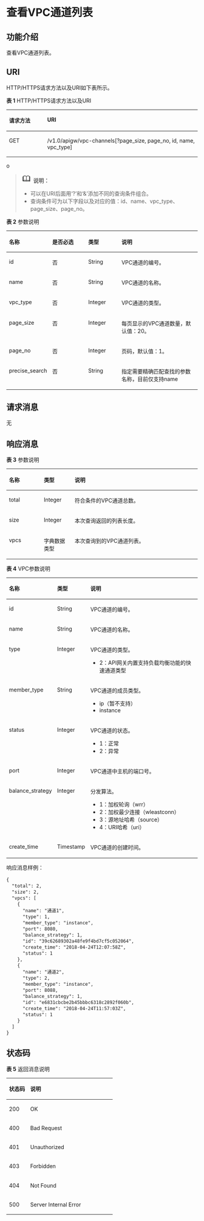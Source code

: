 # 查看VPC通道列表<a name="ZH-CN_TOPIC_0000001081976151"></a>

## 功能介绍<a name="zh-cn_topic_0118924577_section173482301428"></a>

查看VPC通道列表。

## URI<a name="zh-cn_topic_0118924577_section1336323014423"></a>

HTTP/HTTPS请求方法以及URI如下表所示。

**表 1**  HTTP/HTTPS请求方法以及URI

<a name="zh-cn_topic_0118924577_table1439319294431"></a>
<table><thead align="left"><tr id="zh-cn_topic_0118924577_row1393229154314"><th class="cellrowborder" valign="top" width="20%" id="mcps1.2.3.1.1"><p id="zh-cn_topic_0118924577_p14361448204314"><a name="zh-cn_topic_0118924577_p14361448204314"></a><a name="zh-cn_topic_0118924577_p14361448204314"></a>请求方法</p>
</th>
<th class="cellrowborder" valign="top" width="80%" id="mcps1.2.3.1.2"><p id="zh-cn_topic_0118924577_p1936174864316"><a name="zh-cn_topic_0118924577_p1936174864316"></a><a name="zh-cn_topic_0118924577_p1936174864316"></a>URI</p>
</th>
</tr>
</thead>
<tbody><tr id="zh-cn_topic_0118924577_row8393122914436"><td class="cellrowborder" valign="top" width="20%" headers="mcps1.2.3.1.1 "><p id="zh-cn_topic_0118924577_p1236111482435"><a name="zh-cn_topic_0118924577_p1236111482435"></a><a name="zh-cn_topic_0118924577_p1236111482435"></a>GET</p>
</td>
<td class="cellrowborder" valign="top" width="80%" headers="mcps1.2.3.1.2 "><p id="zh-cn_topic_0118924577_p11361848184318"><a name="zh-cn_topic_0118924577_p11361848184318"></a><a name="zh-cn_topic_0118924577_p11361848184318"></a>/v1.0/apigw/vpc-channels[?page_size, page_no, id, name, vpc_type]</p>
</td>
</tr>
</tbody>
</table>

o

>![](public_sys-resources/icon-note.gif) **说明：** 
>-   可以在URI后面用‘?’和‘&’添加不同的查询条件组合。
>-   查询条件可为以下字段以及对应的值：id、name、vpc\_type、page\_size、page\_no。

**表 2**  参数说明

<a name="zh-cn_topic_0118924577_table14832938182115"></a>
<table><thead align="left"><tr id="zh-cn_topic_0118924577_row1183233815217"><th class="cellrowborder" valign="top" width="18.81188118811881%" id="mcps1.2.5.1.1"><p id="zh-cn_topic_0118924577_p1683253832114"><a name="zh-cn_topic_0118924577_p1683253832114"></a><a name="zh-cn_topic_0118924577_p1683253832114"></a>名称</p>
</th>
<th class="cellrowborder" valign="top" width="19.801980198019802%" id="mcps1.2.5.1.2"><p id="zh-cn_topic_0118924577_p683216382215"><a name="zh-cn_topic_0118924577_p683216382215"></a><a name="zh-cn_topic_0118924577_p683216382215"></a>是否必选</p>
</th>
<th class="cellrowborder" valign="top" width="17.82178217821782%" id="mcps1.2.5.1.3"><p id="zh-cn_topic_0118924577_p128321138152117"><a name="zh-cn_topic_0118924577_p128321138152117"></a><a name="zh-cn_topic_0118924577_p128321138152117"></a>类型</p>
</th>
<th class="cellrowborder" valign="top" width="43.56435643564357%" id="mcps1.2.5.1.4"><p id="zh-cn_topic_0118924577_p1684814382214"><a name="zh-cn_topic_0118924577_p1684814382214"></a><a name="zh-cn_topic_0118924577_p1684814382214"></a>说明</p>
</th>
</tr>
</thead>
<tbody><tr id="zh-cn_topic_0118924577_row984883812115"><td class="cellrowborder" valign="top" width="18.81188118811881%" headers="mcps1.2.5.1.1 "><p id="zh-cn_topic_0118924577_p15848738132116"><a name="zh-cn_topic_0118924577_p15848738132116"></a><a name="zh-cn_topic_0118924577_p15848738132116"></a>id</p>
</td>
<td class="cellrowborder" valign="top" width="19.801980198019802%" headers="mcps1.2.5.1.2 "><p id="zh-cn_topic_0118924577_p5848238122115"><a name="zh-cn_topic_0118924577_p5848238122115"></a><a name="zh-cn_topic_0118924577_p5848238122115"></a>否</p>
</td>
<td class="cellrowborder" valign="top" width="17.82178217821782%" headers="mcps1.2.5.1.3 "><p id="zh-cn_topic_0118924577_p1184863822116"><a name="zh-cn_topic_0118924577_p1184863822116"></a><a name="zh-cn_topic_0118924577_p1184863822116"></a>String</p>
</td>
<td class="cellrowborder" valign="top" width="43.56435643564357%" headers="mcps1.2.5.1.4 "><p id="zh-cn_topic_0118924577_p5848038172114"><a name="zh-cn_topic_0118924577_p5848038172114"></a><a name="zh-cn_topic_0118924577_p5848038172114"></a>VPC通道的编号。</p>
</td>
</tr>
<tr id="zh-cn_topic_0118924577_row188481438132116"><td class="cellrowborder" valign="top" width="18.81188118811881%" headers="mcps1.2.5.1.1 "><p id="zh-cn_topic_0118924577_p58481038112113"><a name="zh-cn_topic_0118924577_p58481038112113"></a><a name="zh-cn_topic_0118924577_p58481038112113"></a>name</p>
</td>
<td class="cellrowborder" valign="top" width="19.801980198019802%" headers="mcps1.2.5.1.2 "><p id="zh-cn_topic_0118924577_p208486387214"><a name="zh-cn_topic_0118924577_p208486387214"></a><a name="zh-cn_topic_0118924577_p208486387214"></a>否</p>
</td>
<td class="cellrowborder" valign="top" width="17.82178217821782%" headers="mcps1.2.5.1.3 "><p id="zh-cn_topic_0118924577_p158481838192114"><a name="zh-cn_topic_0118924577_p158481838192114"></a><a name="zh-cn_topic_0118924577_p158481838192114"></a>String</p>
</td>
<td class="cellrowborder" valign="top" width="43.56435643564357%" headers="mcps1.2.5.1.4 "><p id="zh-cn_topic_0118924577_p16863163822110"><a name="zh-cn_topic_0118924577_p16863163822110"></a><a name="zh-cn_topic_0118924577_p16863163822110"></a>VPC通道的名称。</p>
</td>
</tr>
<tr id="zh-cn_topic_0118924577_row1386353872116"><td class="cellrowborder" valign="top" width="18.81188118811881%" headers="mcps1.2.5.1.1 "><p id="zh-cn_topic_0118924577_p5863193872114"><a name="zh-cn_topic_0118924577_p5863193872114"></a><a name="zh-cn_topic_0118924577_p5863193872114"></a>vpc_type</p>
</td>
<td class="cellrowborder" valign="top" width="19.801980198019802%" headers="mcps1.2.5.1.2 "><p id="zh-cn_topic_0118924577_p3863193820216"><a name="zh-cn_topic_0118924577_p3863193820216"></a><a name="zh-cn_topic_0118924577_p3863193820216"></a>否</p>
</td>
<td class="cellrowborder" valign="top" width="17.82178217821782%" headers="mcps1.2.5.1.3 "><p id="zh-cn_topic_0118924577_p3863103862115"><a name="zh-cn_topic_0118924577_p3863103862115"></a><a name="zh-cn_topic_0118924577_p3863103862115"></a>Integer</p>
</td>
<td class="cellrowborder" valign="top" width="43.56435643564357%" headers="mcps1.2.5.1.4 "><p id="zh-cn_topic_0118924577_p10863438202114"><a name="zh-cn_topic_0118924577_p10863438202114"></a><a name="zh-cn_topic_0118924577_p10863438202114"></a>VPC通道的类型。</p>
</td>
</tr>
<tr id="zh-cn_topic_0118924577_row12863838172111"><td class="cellrowborder" valign="top" width="18.81188118811881%" headers="mcps1.2.5.1.1 "><p id="zh-cn_topic_0118924577_p486353813212"><a name="zh-cn_topic_0118924577_p486353813212"></a><a name="zh-cn_topic_0118924577_p486353813212"></a>page_size</p>
</td>
<td class="cellrowborder" valign="top" width="19.801980198019802%" headers="mcps1.2.5.1.2 "><p id="zh-cn_topic_0118924577_p1486363832114"><a name="zh-cn_topic_0118924577_p1486363832114"></a><a name="zh-cn_topic_0118924577_p1486363832114"></a>否</p>
</td>
<td class="cellrowborder" valign="top" width="17.82178217821782%" headers="mcps1.2.5.1.3 "><p id="zh-cn_topic_0118924577_p2087913381210"><a name="zh-cn_topic_0118924577_p2087913381210"></a><a name="zh-cn_topic_0118924577_p2087913381210"></a>Integer</p>
</td>
<td class="cellrowborder" valign="top" width="43.56435643564357%" headers="mcps1.2.5.1.4 "><p id="zh-cn_topic_0118924577_p7879938152118"><a name="zh-cn_topic_0118924577_p7879938152118"></a><a name="zh-cn_topic_0118924577_p7879938152118"></a>每页显示的VPC通道数量，默认值：20。</p>
</td>
</tr>
<tr id="zh-cn_topic_0118924577_row1879438102119"><td class="cellrowborder" valign="top" width="18.81188118811881%" headers="mcps1.2.5.1.1 "><p id="zh-cn_topic_0118924577_p4879173811211"><a name="zh-cn_topic_0118924577_p4879173811211"></a><a name="zh-cn_topic_0118924577_p4879173811211"></a>page_no</p>
</td>
<td class="cellrowborder" valign="top" width="19.801980198019802%" headers="mcps1.2.5.1.2 "><p id="zh-cn_topic_0118924577_p17879338152117"><a name="zh-cn_topic_0118924577_p17879338152117"></a><a name="zh-cn_topic_0118924577_p17879338152117"></a>否</p>
</td>
<td class="cellrowborder" valign="top" width="17.82178217821782%" headers="mcps1.2.5.1.3 "><p id="zh-cn_topic_0118924577_p987933882120"><a name="zh-cn_topic_0118924577_p987933882120"></a><a name="zh-cn_topic_0118924577_p987933882120"></a>Integer</p>
</td>
<td class="cellrowborder" valign="top" width="43.56435643564357%" headers="mcps1.2.5.1.4 "><p id="zh-cn_topic_0118924577_p0879113822110"><a name="zh-cn_topic_0118924577_p0879113822110"></a><a name="zh-cn_topic_0118924577_p0879113822110"></a>页码，默认值：1。</p>
</td>
</tr>
<tr id="zh-cn_topic_0118924577_row167242325210"><td class="cellrowborder" valign="top" width="18.81188118811881%" headers="mcps1.2.5.1.1 "><p id="zh-cn_topic_0118924577_p19672223105215"><a name="zh-cn_topic_0118924577_p19672223105215"></a><a name="zh-cn_topic_0118924577_p19672223105215"></a>precise_search</p>
</td>
<td class="cellrowborder" valign="top" width="19.801980198019802%" headers="mcps1.2.5.1.2 "><p id="zh-cn_topic_0118924577_p1367222310525"><a name="zh-cn_topic_0118924577_p1367222310525"></a><a name="zh-cn_topic_0118924577_p1367222310525"></a>否</p>
</td>
<td class="cellrowborder" valign="top" width="17.82178217821782%" headers="mcps1.2.5.1.3 "><p id="zh-cn_topic_0118924577_p4672142375211"><a name="zh-cn_topic_0118924577_p4672142375211"></a><a name="zh-cn_topic_0118924577_p4672142375211"></a>String</p>
</td>
<td class="cellrowborder" valign="top" width="43.56435643564357%" headers="mcps1.2.5.1.4 "><p id="zh-cn_topic_0118924577_p19672182317528"><a name="zh-cn_topic_0118924577_p19672182317528"></a><a name="zh-cn_topic_0118924577_p19672182317528"></a>指定需要精确匹配查找的参数名称，目前仅支持name</p>
</td>
</tr>
</tbody>
</table>

## 请求消息<a name="zh-cn_topic_0118924577_section4298322"></a>

无

## 响应消息<a name="zh-cn_topic_0118924577_section9395153012420"></a>

**表 3**  参数说明

<a name="zh-cn_topic_0118924577_table7395123013420"></a>
<table><thead align="left"><tr id="zh-cn_topic_0118924577_row114881330104215"><th class="cellrowborder" valign="top" width="18.18%" id="mcps1.2.4.1.1"><p id="zh-cn_topic_0118924577_p19488153019429"><a name="zh-cn_topic_0118924577_p19488153019429"></a><a name="zh-cn_topic_0118924577_p19488153019429"></a>名称</p>
</th>
<th class="cellrowborder" valign="top" width="16.16%" id="mcps1.2.4.1.2"><p id="zh-cn_topic_0118924577_p248853014422"><a name="zh-cn_topic_0118924577_p248853014422"></a><a name="zh-cn_topic_0118924577_p248853014422"></a>类型</p>
</th>
<th class="cellrowborder" valign="top" width="65.66%" id="mcps1.2.4.1.3"><p id="zh-cn_topic_0118924577_p64882308421"><a name="zh-cn_topic_0118924577_p64882308421"></a><a name="zh-cn_topic_0118924577_p64882308421"></a>说明</p>
</th>
</tr>
</thead>
<tbody><tr id="zh-cn_topic_0118924577_row12488203074215"><td class="cellrowborder" valign="top" width="18.18%" headers="mcps1.2.4.1.1 "><p id="zh-cn_topic_0118924577_p1448813305421"><a name="zh-cn_topic_0118924577_p1448813305421"></a><a name="zh-cn_topic_0118924577_p1448813305421"></a>total</p>
</td>
<td class="cellrowborder" valign="top" width="16.16%" headers="mcps1.2.4.1.2 "><p id="zh-cn_topic_0118924577_p18488163024218"><a name="zh-cn_topic_0118924577_p18488163024218"></a><a name="zh-cn_topic_0118924577_p18488163024218"></a>Integer</p>
</td>
<td class="cellrowborder" valign="top" width="65.66%" headers="mcps1.2.4.1.3 "><p id="zh-cn_topic_0118924577_p24398880"><a name="zh-cn_topic_0118924577_p24398880"></a><a name="zh-cn_topic_0118924577_p24398880"></a>符合条件的VPC通道总数。</p>
</td>
</tr>
<tr id="zh-cn_topic_0118924577_row17488133012421"><td class="cellrowborder" valign="top" width="18.18%" headers="mcps1.2.4.1.1 "><p id="zh-cn_topic_0118924577_p1585685914587"><a name="zh-cn_topic_0118924577_p1585685914587"></a><a name="zh-cn_topic_0118924577_p1585685914587"></a>size</p>
</td>
<td class="cellrowborder" valign="top" width="16.16%" headers="mcps1.2.4.1.2 "><p id="zh-cn_topic_0118924577_p4488183013424"><a name="zh-cn_topic_0118924577_p4488183013424"></a><a name="zh-cn_topic_0118924577_p4488183013424"></a>Integer</p>
</td>
<td class="cellrowborder" valign="top" width="65.66%" headers="mcps1.2.4.1.3 "><p id="zh-cn_topic_0118924577_p61344470"><a name="zh-cn_topic_0118924577_p61344470"></a><a name="zh-cn_topic_0118924577_p61344470"></a>本次查询返回的列表长度。</p>
</td>
</tr>
<tr id="zh-cn_topic_0118924577_row748812305426"><td class="cellrowborder" valign="top" width="18.18%" headers="mcps1.2.4.1.1 "><p id="zh-cn_topic_0118924577_p19871155912585"><a name="zh-cn_topic_0118924577_p19871155912585"></a><a name="zh-cn_topic_0118924577_p19871155912585"></a>vpcs</p>
</td>
<td class="cellrowborder" valign="top" width="16.16%" headers="mcps1.2.4.1.2 "><p id="zh-cn_topic_0118924577_p64881305424"><a name="zh-cn_topic_0118924577_p64881305424"></a><a name="zh-cn_topic_0118924577_p64881305424"></a>字典数据类型</p>
</td>
<td class="cellrowborder" valign="top" width="65.66%" headers="mcps1.2.4.1.3 "><p id="zh-cn_topic_0118924577_p23321404"><a name="zh-cn_topic_0118924577_p23321404"></a><a name="zh-cn_topic_0118924577_p23321404"></a>本次查询到的VPC通道列表。</p>
</td>
</tr>
</tbody>
</table>

**表 4**  VPC参数说明

<a name="zh-cn_topic_0118924577_table197111958323"></a>
<table><thead align="left"><tr id="zh-cn_topic_0118924577_row87221581128"><th class="cellrowborder" valign="top" width="18.18%" id="mcps1.2.4.1.1"><p id="zh-cn_topic_0118924577_p372519582025"><a name="zh-cn_topic_0118924577_p372519582025"></a><a name="zh-cn_topic_0118924577_p372519582025"></a>名称</p>
</th>
<th class="cellrowborder" valign="top" width="16.16%" id="mcps1.2.4.1.2"><p id="zh-cn_topic_0118924577_p147282582021"><a name="zh-cn_topic_0118924577_p147282582021"></a><a name="zh-cn_topic_0118924577_p147282582021"></a>类型</p>
</th>
<th class="cellrowborder" valign="top" width="65.66%" id="mcps1.2.4.1.3"><p id="zh-cn_topic_0118924577_p374210583210"><a name="zh-cn_topic_0118924577_p374210583210"></a><a name="zh-cn_topic_0118924577_p374210583210"></a>说明</p>
</th>
</tr>
</thead>
<tbody><tr id="zh-cn_topic_0118924577_row1174420581729"><td class="cellrowborder" valign="top" width="18.18%" headers="mcps1.2.4.1.1 "><p id="zh-cn_topic_0118924577_p2074616586213"><a name="zh-cn_topic_0118924577_p2074616586213"></a><a name="zh-cn_topic_0118924577_p2074616586213"></a>id</p>
</td>
<td class="cellrowborder" valign="top" width="16.16%" headers="mcps1.2.4.1.2 "><p id="zh-cn_topic_0118924577_p974815584210"><a name="zh-cn_topic_0118924577_p974815584210"></a><a name="zh-cn_topic_0118924577_p974815584210"></a>String</p>
</td>
<td class="cellrowborder" valign="top" width="65.66%" headers="mcps1.2.4.1.3 "><p id="zh-cn_topic_0118924577_p875011584215"><a name="zh-cn_topic_0118924577_p875011584215"></a><a name="zh-cn_topic_0118924577_p875011584215"></a>VPC通道的编号。</p>
</td>
</tr>
<tr id="zh-cn_topic_0118924577_row4751658120"><td class="cellrowborder" valign="top" width="18.18%" headers="mcps1.2.4.1.1 "><p id="zh-cn_topic_0118924577_p1175215581922"><a name="zh-cn_topic_0118924577_p1175215581922"></a><a name="zh-cn_topic_0118924577_p1175215581922"></a>name</p>
</td>
<td class="cellrowborder" valign="top" width="16.16%" headers="mcps1.2.4.1.2 "><p id="zh-cn_topic_0118924577_p87551058920"><a name="zh-cn_topic_0118924577_p87551058920"></a><a name="zh-cn_topic_0118924577_p87551058920"></a>String</p>
</td>
<td class="cellrowborder" valign="top" width="65.66%" headers="mcps1.2.4.1.3 "><p id="zh-cn_topic_0118924577_p7756958726"><a name="zh-cn_topic_0118924577_p7756958726"></a><a name="zh-cn_topic_0118924577_p7756958726"></a>VPC通道的名称。</p>
</td>
</tr>
<tr id="zh-cn_topic_0118924577_row17757195814211"><td class="cellrowborder" valign="top" width="18.18%" headers="mcps1.2.4.1.1 "><p id="zh-cn_topic_0118924577_p02495197162"><a name="zh-cn_topic_0118924577_p02495197162"></a><a name="zh-cn_topic_0118924577_p02495197162"></a>type</p>
</td>
<td class="cellrowborder" valign="top" width="16.16%" headers="mcps1.2.4.1.2 "><p id="zh-cn_topic_0118924577_p16251161941619"><a name="zh-cn_topic_0118924577_p16251161941619"></a><a name="zh-cn_topic_0118924577_p16251161941619"></a>Integer</p>
</td>
<td class="cellrowborder" valign="top" width="65.66%" headers="mcps1.2.4.1.3 "><p id="zh-cn_topic_0118924577_p5748337181118"><a name="zh-cn_topic_0118924577_p5748337181118"></a><a name="zh-cn_topic_0118924577_p5748337181118"></a>VPC通道的类型。</p>
<a name="zh-cn_topic_0118924577_ul4748103711119"></a><a name="zh-cn_topic_0118924577_ul4748103711119"></a><ul id="zh-cn_topic_0118924577_ul4748103711119"><li>2：API网关内置支持负载均衡功能的快速通道类型</li></ul>
</td>
</tr>
<tr id="zh-cn_topic_0118924577_row1670172818199"><td class="cellrowborder" valign="top" width="18.18%" headers="mcps1.2.4.1.1 "><p id="zh-cn_topic_0118924577_p3847512181119"><a name="zh-cn_topic_0118924577_p3847512181119"></a><a name="zh-cn_topic_0118924577_p3847512181119"></a>member_type</p>
</td>
<td class="cellrowborder" valign="top" width="16.16%" headers="mcps1.2.4.1.2 "><p id="zh-cn_topic_0118924577_p18847112191114"><a name="zh-cn_topic_0118924577_p18847112191114"></a><a name="zh-cn_topic_0118924577_p18847112191114"></a>String</p>
</td>
<td class="cellrowborder" valign="top" width="65.66%" headers="mcps1.2.4.1.3 "><p id="zh-cn_topic_0118924577_p1399195415116"><a name="zh-cn_topic_0118924577_p1399195415116"></a><a name="zh-cn_topic_0118924577_p1399195415116"></a>VPC通道的成员类型。</p>
<a name="zh-cn_topic_0118924577_ul10402654141119"></a><a name="zh-cn_topic_0118924577_ul10402654141119"></a><ul id="zh-cn_topic_0118924577_ul10402654141119"><li>ip（暂不支持）</li><li>instance</li></ul>
</td>
</tr>
<tr id="zh-cn_topic_0118924577_row1378145815219"><td class="cellrowborder" valign="top" width="18.18%" headers="mcps1.2.4.1.1 "><p id="zh-cn_topic_0118924577_p478419583211"><a name="zh-cn_topic_0118924577_p478419583211"></a><a name="zh-cn_topic_0118924577_p478419583211"></a>status</p>
</td>
<td class="cellrowborder" valign="top" width="16.16%" headers="mcps1.2.4.1.2 "><p id="zh-cn_topic_0118924577_p117861358624"><a name="zh-cn_topic_0118924577_p117861358624"></a><a name="zh-cn_topic_0118924577_p117861358624"></a>Integer</p>
</td>
<td class="cellrowborder" valign="top" width="65.66%" headers="mcps1.2.4.1.3 "><p id="zh-cn_topic_0118924577_p1678812589219"><a name="zh-cn_topic_0118924577_p1678812589219"></a><a name="zh-cn_topic_0118924577_p1678812589219"></a>VPC通道的状态。</p>
<a name="zh-cn_topic_0118924577_ul4789165816218"></a><a name="zh-cn_topic_0118924577_ul4789165816218"></a><ul id="zh-cn_topic_0118924577_ul4789165816218"><li>1：正常</li><li>2：异常</li></ul>
</td>
</tr>
<tr id="zh-cn_topic_0118924577_row079513582213"><td class="cellrowborder" valign="top" width="18.18%" headers="mcps1.2.4.1.1 "><p id="zh-cn_topic_0118924577_p07971458025"><a name="zh-cn_topic_0118924577_p07971458025"></a><a name="zh-cn_topic_0118924577_p07971458025"></a>port</p>
</td>
<td class="cellrowborder" valign="top" width="16.16%" headers="mcps1.2.4.1.2 "><p id="zh-cn_topic_0118924577_p77991558123"><a name="zh-cn_topic_0118924577_p77991558123"></a><a name="zh-cn_topic_0118924577_p77991558123"></a>Integer</p>
</td>
<td class="cellrowborder" valign="top" width="65.66%" headers="mcps1.2.4.1.3 "><p id="zh-cn_topic_0118924577_p16681305"><a name="zh-cn_topic_0118924577_p16681305"></a><a name="zh-cn_topic_0118924577_p16681305"></a>VPC通道中主机的端口号。</p>
</td>
</tr>
<tr id="zh-cn_topic_0118924577_row188041458421"><td class="cellrowborder" valign="top" width="18.18%" headers="mcps1.2.4.1.1 "><p id="zh-cn_topic_0118924577_p1180616581121"><a name="zh-cn_topic_0118924577_p1180616581121"></a><a name="zh-cn_topic_0118924577_p1180616581121"></a>balance_strategy</p>
</td>
<td class="cellrowborder" valign="top" width="16.16%" headers="mcps1.2.4.1.2 "><p id="zh-cn_topic_0118924577_p1280835813215"><a name="zh-cn_topic_0118924577_p1280835813215"></a><a name="zh-cn_topic_0118924577_p1280835813215"></a>Integer</p>
</td>
<td class="cellrowborder" valign="top" width="65.66%" headers="mcps1.2.4.1.3 "><p id="zh-cn_topic_0118924577_p168103581629"><a name="zh-cn_topic_0118924577_p168103581629"></a><a name="zh-cn_topic_0118924577_p168103581629"></a>分发算法。</p>
<a name="zh-cn_topic_0118924577_ul381113585218"></a><a name="zh-cn_topic_0118924577_ul381113585218"></a><ul id="zh-cn_topic_0118924577_ul381113585218"><li>1：加权轮询（wrr）</li><li>2：加权最少连接（wleastconn）</li><li>3：源地址哈希（source）</li><li>4：URI哈希（uri）</li></ul>
</td>
</tr>
<tr id="zh-cn_topic_0118924577_row582114581722"><td class="cellrowborder" valign="top" width="18.18%" headers="mcps1.2.4.1.1 "><p id="zh-cn_topic_0118924577_p682425815217"><a name="zh-cn_topic_0118924577_p682425815217"></a><a name="zh-cn_topic_0118924577_p682425815217"></a>create_time</p>
</td>
<td class="cellrowborder" valign="top" width="16.16%" headers="mcps1.2.4.1.2 "><p id="zh-cn_topic_0118924577_p78261581217"><a name="zh-cn_topic_0118924577_p78261581217"></a><a name="zh-cn_topic_0118924577_p78261581217"></a>Timestamp</p>
</td>
<td class="cellrowborder" valign="top" width="65.66%" headers="mcps1.2.4.1.3 "><p id="zh-cn_topic_0118924577_p1682865813210"><a name="zh-cn_topic_0118924577_p1682865813210"></a><a name="zh-cn_topic_0118924577_p1682865813210"></a>VPC通道的创建时间。</p>
</td>
</tr>
</tbody>
</table>

响应消息样例：

```
{
  "total": 2,
  "size": 2,
  "vpcs": [
    {
      "name": "通道1",
      "type": 1,
      "member_type": "instance",
      "port": 8080,
      "balance_strategy": 1,
      "id": "39c62689302a48fe9f4bd7cf5c052064",
      "create_time": "2018-04-24T12:07:58Z",
      "status": 1
    },
    {
      "name": "通道2",
      "type": 2,
      "member_type": "instance",
      "port": 8088,
      "balance_strategy": 1,
      "id": "e6831cbcbe2b45bbbc6318c2892f060b",
      "create_time": "2018-04-24T11:57:03Z",
      "status": 1
    }
  ]
}
```

## 状态码<a name="zh-cn_topic_0118924577_section338043011426"></a>

**表 5**  返回消息说明

<a name="zh-cn_topic_0118924577_table1338010302424"></a>
<table><thead align="left"><tr id="zh-cn_topic_0118924577_row048810308426"><th class="cellrowborder" valign="top" width="20%" id="mcps1.2.3.1.1"><p id="zh-cn_topic_0118924577_p174881730194216"><a name="zh-cn_topic_0118924577_p174881730194216"></a><a name="zh-cn_topic_0118924577_p174881730194216"></a>状态码</p>
</th>
<th class="cellrowborder" valign="top" width="80%" id="mcps1.2.3.1.2"><p id="zh-cn_topic_0118924577_p848863018429"><a name="zh-cn_topic_0118924577_p848863018429"></a><a name="zh-cn_topic_0118924577_p848863018429"></a>说明</p>
</th>
</tr>
</thead>
<tbody><tr id="zh-cn_topic_0118924577_row94881130104218"><td class="cellrowborder" valign="top" width="20%" headers="mcps1.2.3.1.1 "><p id="zh-cn_topic_0118924577_p7488163084211"><a name="zh-cn_topic_0118924577_p7488163084211"></a><a name="zh-cn_topic_0118924577_p7488163084211"></a>200</p>
</td>
<td class="cellrowborder" valign="top" width="80%" headers="mcps1.2.3.1.2 "><p id="zh-cn_topic_0118924577_p948803015424"><a name="zh-cn_topic_0118924577_p948803015424"></a><a name="zh-cn_topic_0118924577_p948803015424"></a>OK</p>
</td>
</tr>
<tr id="zh-cn_topic_0118924577_row1948893004211"><td class="cellrowborder" valign="top" width="20%" headers="mcps1.2.3.1.1 "><p id="zh-cn_topic_0118924577_p14488113015426"><a name="zh-cn_topic_0118924577_p14488113015426"></a><a name="zh-cn_topic_0118924577_p14488113015426"></a>400</p>
</td>
<td class="cellrowborder" valign="top" width="80%" headers="mcps1.2.3.1.2 "><p id="zh-cn_topic_0118924577_p164881130154211"><a name="zh-cn_topic_0118924577_p164881130154211"></a><a name="zh-cn_topic_0118924577_p164881130154211"></a>Bad Request</p>
</td>
</tr>
<tr id="zh-cn_topic_0118924577_row9488173084210"><td class="cellrowborder" valign="top" width="20%" headers="mcps1.2.3.1.1 "><p id="zh-cn_topic_0118924577_p24883304428"><a name="zh-cn_topic_0118924577_p24883304428"></a><a name="zh-cn_topic_0118924577_p24883304428"></a>401</p>
</td>
<td class="cellrowborder" valign="top" width="80%" headers="mcps1.2.3.1.2 "><p id="zh-cn_topic_0118924577_p1848810308429"><a name="zh-cn_topic_0118924577_p1848810308429"></a><a name="zh-cn_topic_0118924577_p1848810308429"></a>Unauthorized</p>
</td>
</tr>
<tr id="zh-cn_topic_0118924577_row1488230194211"><td class="cellrowborder" valign="top" width="20%" headers="mcps1.2.3.1.1 "><p id="zh-cn_topic_0118924577_p6488133064210"><a name="zh-cn_topic_0118924577_p6488133064210"></a><a name="zh-cn_topic_0118924577_p6488133064210"></a>403</p>
</td>
<td class="cellrowborder" valign="top" width="80%" headers="mcps1.2.3.1.2 "><p id="zh-cn_topic_0118924577_p10488193018426"><a name="zh-cn_topic_0118924577_p10488193018426"></a><a name="zh-cn_topic_0118924577_p10488193018426"></a>Forbidden</p>
</td>
</tr>
<tr id="zh-cn_topic_0118924577_row174882030134217"><td class="cellrowborder" valign="top" width="20%" headers="mcps1.2.3.1.1 "><p id="zh-cn_topic_0118924577_p144883304428"><a name="zh-cn_topic_0118924577_p144883304428"></a><a name="zh-cn_topic_0118924577_p144883304428"></a>404</p>
</td>
<td class="cellrowborder" valign="top" width="80%" headers="mcps1.2.3.1.2 "><p id="zh-cn_topic_0118924577_p4488103094212"><a name="zh-cn_topic_0118924577_p4488103094212"></a><a name="zh-cn_topic_0118924577_p4488103094212"></a>Not Found</p>
</td>
</tr>
<tr id="zh-cn_topic_0118924577_row5488183024215"><td class="cellrowborder" valign="top" width="20%" headers="mcps1.2.3.1.1 "><p id="zh-cn_topic_0118924577_p17488163014423"><a name="zh-cn_topic_0118924577_p17488163014423"></a><a name="zh-cn_topic_0118924577_p17488163014423"></a>500</p>
</td>
<td class="cellrowborder" valign="top" width="80%" headers="mcps1.2.3.1.2 "><p id="zh-cn_topic_0118924577_p048813014216"><a name="zh-cn_topic_0118924577_p048813014216"></a><a name="zh-cn_topic_0118924577_p048813014216"></a>Server Internal Error</p>
</td>
</tr>
</tbody>
</table>

